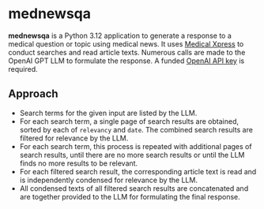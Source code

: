 # mednewsqa
**mednewsqa** is a Python 3.12 application to generate a response to a medical question or topic using medical news. It uses [Medical Xpress](https://medicalxpress.com/) to conduct searches and read article texts. Numerous calls are made to the OpenAI GPT LLM to formulate the response. A funded [OpenAI API key](https://platform.openai.com/api-keys) is required.

## Approach

* Search terms for the given input are listed by the LLM.
* For each search term, a single page of search results are obtained, sorted by each of `relevancy` and `date`. The combined search results are filtered for relevance by the LLM.
* For each search term, this process is repeated with additional pages of search results, until there are no more search results or until the LLM finds no more results to be relevant.
* For each filtered search result, the corresponding article text is read and is independently condensed for relevance by the LLM.
* All condensed texts of all filtered search results are concatenated and are together provided to the LLM for formulating the final response.
